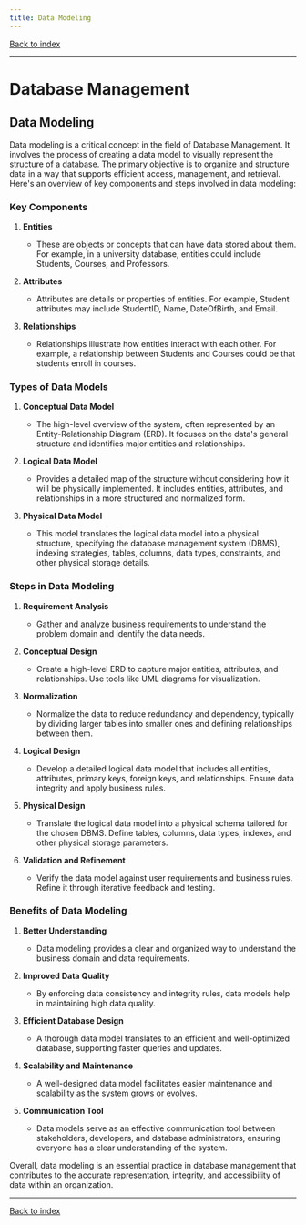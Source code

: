 ```yaml
---
title: Data Modeling
---
```


[Back to index](index.html)

---
# Database Management
## Data Modeling

Data modeling is a critical concept in the field of Database Management. It involves the process of creating a data model to visually represent the structure of a database. The primary objective is to organize and structure data in a way that supports efficient access, management, and retrieval. Here's an overview of key components and steps involved in data modeling:

### Key Components

1. **Entities**
   - These are objects or concepts that can have data stored about them. For example, in a university database, entities could include Students, Courses, and Professors.

2. **Attributes**
   - Attributes are details or properties of entities. For example, Student attributes may include StudentID, Name, DateOfBirth, and Email.

3. **Relationships**
   - Relationships illustrate how entities interact with each other. For example, a relationship between Students and Courses could be that students enroll in courses.

### Types of Data Models

1. **Conceptual Data Model**
   - The high-level overview of the system, often represented by an Entity-Relationship Diagram (ERD). It focuses on the data's general structure and identifies major entities and relationships.

2. **Logical Data Model**
   - Provides a detailed map of the structure without considering how it will be physically implemented. It includes entities, attributes, and relationships in a more structured and normalized form.

3. **Physical Data Model**
   - This model translates the logical data model into a physical structure, specifying the database management system (DBMS), indexing strategies, tables, columns, data types, constraints, and other physical storage details.

### Steps in Data Modeling

1. **Requirement Analysis**
   - Gather and analyze business requirements to understand the problem domain and identify the data needs.

2. **Conceptual Design**
   - Create a high-level ERD to capture major entities, attributes, and relationships. Use tools like UML diagrams for visualization.

3. **Normalization**
   - Normalize the data to reduce redundancy and dependency, typically by dividing larger tables into smaller ones and defining relationships between them.

4. **Logical Design**
   - Develop a detailed logical data model that includes all entities, attributes, primary keys, foreign keys, and relationships. Ensure data integrity and apply business rules.

5. **Physical Design**
   - Translate the logical data model into a physical schema tailored for the chosen DBMS. Define tables, columns, data types, indexes, and other physical storage parameters.

6. **Validation and Refinement**
   - Verify the data model against user requirements and business rules. Refine it through iterative feedback and testing.

### Benefits of Data Modeling

1. **Better Understanding**
   - Data modeling provides a clear and organized way to understand the business domain and data requirements.

2. **Improved Data Quality**
   - By enforcing data consistency and integrity rules, data models help in maintaining high data quality.

3. **Efficient Database Design**
   - A thorough data model translates to an efficient and well-optimized database, supporting faster queries and updates.

4. **Scalability and Maintenance**
   - A well-designed data model facilitates easier maintenance and scalability as the system grows or evolves.

5. **Communication Tool**
   - Data models serve as an effective communication tool between stakeholders, developers, and database administrators, ensuring everyone has a clear understanding of the system.

Overall, data modeling is an essential practice in database management that contributes to the accurate representation, integrity, and accessibility of data within an organization.

---
[Back to index](index.html)
